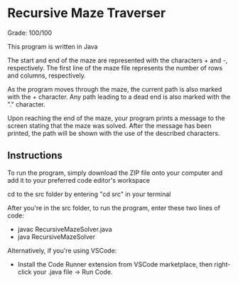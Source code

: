# Recursive Maze Traverser

Grade: 100/100

This program is written in Java

The start and end of the maze are represented with the
characters + and -, respectively. The first line of the maze file represents the number of rows and columns, respectively.

As the program moves through the maze, the current path is also marked with the + character. Any path leading to a dead end is also marked with the "." character.

Upon reaching the end of the maze, your program prints a message to the screen stating that the maze was solved. 
After the message has been printed, the path will be shown with the use of the described characters. 

## Instructions

To run the program, simply download the ZIP file onto your computer and add it to your preferred code editor's workspace

cd to the src folder by entering "cd src" in your terminal

After you're in the src folder, to run the program, enter these two lines of code:
- javac RecursiveMazeSolver.java
- java RecursiveMazeSolver


Alternatively, if you're using VSCode: 
- Install the Code Runner extension from VSCode marketplace, then right-click your .java file → Run Code.
